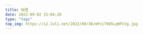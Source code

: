 ```yaml
---
title: 标签
date: 2022-09-02 15:04:20
type: "tags"
top_img: https://s2.loli.net/2022/09/30/mPzi79U5LqHFVJg.jpg
---
```

